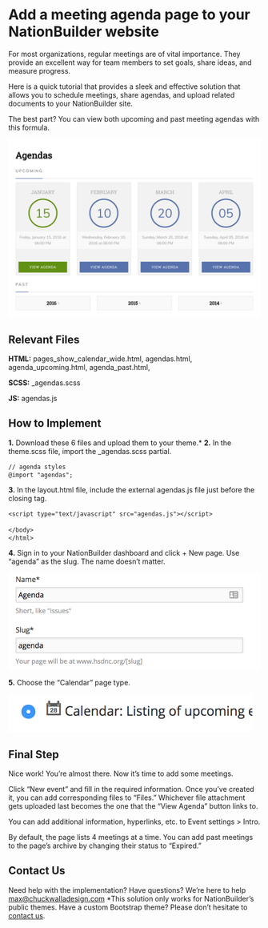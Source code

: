 # Add a meeting agenda page to your NationBuilder website
For most organizations, regular meetings are of vital importance. They provide an excellent way for team members to set goals, share ideas, and measure progress.

Here is a quick tutorial that provides a sleek and effective solution that allows you to schedule meetings, share agendas, and upload related documents to your NationBuilder site.

The best part? You can view both upcoming and past meeting agendas with this formula.

![Agendas Example](/agendas-example.png?raw=true)

## Relevant Files
**HTML:** pages_show_calendar_wide.html, agendas.html, agenda_upcoming.html, agenda_past.html, 

**SCSS:** _agendas.scss

**JS:** agendas.js

## How to Implement
**1.** Download these 6 files and upload them to your theme.*
**2.** In the theme.scss file, import the _agendas.scss partial.
```
// agenda styles
@import "agendas";
```
**3.** In the layout.html file, include the external agendas.js file just before the closing </body> tag.
```
<script type="text/javascript" src="agendas.js"></script>

</body>
</html>
```
**4.** Sign in to your NationBuilder dashboard and click + New page. Use “agenda” as the slug. The name doesn’t matter.

![Screenshot 1](/screenshot-1.png?raw=true)

**5.** Choose the “Calendar” page type.

![Screenshot 2](/screenshot-2.png?raw=true)

## Final Step
Nice work! You’re almost there. Now it’s time to add some meetings.

Click “New event” and fill in the required information. Once you’ve created it, you can add corresponding files to “Files.” Whichever file attachment gets uploaded last becomes the one that the “View Agenda” button links to.

You can add additional information, hyperlinks, etc. to Event settings > Intro.

By default, the page lists 4 meetings at a time. You can add past meetings to the page’s archive by changing their status to “Expired.”

## Contact Us
Need help with the implementation? Have questions? We’re here to help [max@chuckwalladesign.com](mailto:max@chuckwalladesign.com)
*This solution only works for NationBuilder’s public themes. Have a custom Bootstrap theme? Please don’t hesitate to [contact us](mailto:max@chuckwalladesign.com).
